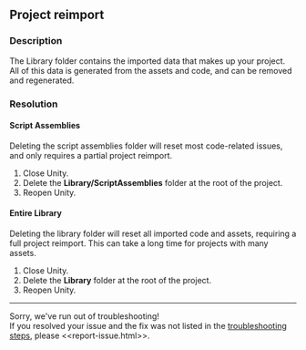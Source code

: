 ## Project reimport
### Description
The Library folder contains the imported data that makes up your project.  
All of this data is generated from the assets and code, and can be removed and regenerated.

### Resolution
#### Script Assemblies
Deleting the script assemblies folder will reset most code-related issues, and only requires a partial project reimport.  
1. Close Unity.
2. Delete the **Library/ScriptAssemblies** folder at the root of the project.
3. Reopen Unity.

#### Entire Library
Deleting the library folder will reset all imported code and assets, requiring a full project reimport. This can take a long time for projects with many assets.  
1. Close Unity.
2. Delete the **Library** folder at the root of the project.
3. Reopen Unity.

---  
Sorry, we've run out of troubleshooting!  
If you resolved your issue and the fix was not listed in the [troubleshooting steps](Script%20Name.md), please <<report-issue.html>>.